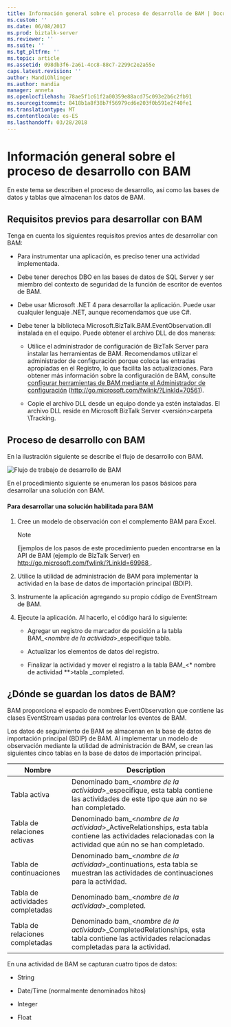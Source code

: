 ```yaml
---
title: Información general sobre el proceso de desarrollo de BAM | Documentos de Microsoft
ms.custom: ''
ms.date: 06/08/2017
ms.prod: biztalk-server
ms.reviewer: ''
ms.suite: ''
ms.tgt_pltfrm: ''
ms.topic: article
ms.assetid: 098db3f6-2a61-4cc8-88c7-2299c2e2a55e
caps.latest.revision: ''
author: MandiOhlinger
ms.author: mandia
manager: anneta
ms.openlocfilehash: 78ae5f1c61f2a00359e88acd75c093e2b6c2fb91
ms.sourcegitcommit: 8418b1a8f38b7f56979cd6e203f0b591e2f40fe1
ms.translationtype: MT
ms.contentlocale: es-ES
ms.lasthandoff: 03/28/2018
---
```

# <a name="overview-of-the-bam-development-process"></a>Información general sobre el proceso de desarrollo con BAM
En este tema se describen el proceso de desarrollo, así como las bases de datos y tablas que almacenan los datos de BAM.  
  
## <a name="prerequisites-for-developing-with-bam"></a>Requisitos previos para desarrollar con BAM  
 Tenga en cuenta los siguientes requisitos previos antes de desarrollar con BAM:  
  
-   Para instrumentar una aplicación, es preciso tener una actividad implementada.  
  
-   Debe tener derechos DBO en las bases de datos de SQL Server y ser miembro del contexto de seguridad de la función de escritor de eventos de BAM.  
  
-   Debe usar Microsoft .NET 4 para desarrollar la aplicación. Puede usar cualquier lenguaje .NET, aunque recomendamos que use C#.  
  
-   Debe tener la biblioteca Microsoft.BizTalk.BAM.EventObservation.dll instalada en el equipo. Puede obtener el archivo DLL de dos maneras:  
  
    -   Utilice el administrador de configuración de BizTalk Server para instalar las herramientas de BAM. Recomendamos utilizar el administrador de configuración porque coloca las entradas apropiadas en el Registro, lo que facilita las actualizaciones. Para obtener más información sobre la configuración de BAM, consulte [configurar herramientas de BAM mediante el Administrador de configuración](http://go.microsoft.com/fwlink/?LinkId=70561) (http://go.microsoft.com/fwlink/?LinkId=70561).  
  
    -   Copie el archivo DLL desde un equipo donde ya estén instaladas. El archivo DLL reside en Microsoft BizTalk Server \<versión\>carpeta \Tracking.  
  
## <a name="bam-development-process"></a>Proceso de desarrollo con BAM  
 En la ilustración siguiente se describe el flujo de desarrollo con BAM.  
  
 ![Flujo de trabajo de desarrollo de BAM](../core/media/dwb-bamdevelopmentflowc.gif "dwb_bamdevelopmentflowc")  
  
 En el procedimiento siguiente se enumeran los pasos básicos para desarrollar una solución con BAM.  
  
#### <a name="to-develop-a-bam-enabled-solution"></a>Para desarrollar una solución habilitada para BAM  
  
1.  Cree un modelo de observación con el complemento BAM para Excel.  
  
    > [!NOTE]
    >  Ejemplos de los pasos de este procedimiento pueden encontrarse en la API de BAM (ejemplo de BizTalk Server) en [ http://go.microsoft.com/fwlink/?LinkId=69968 ](http://go.microsoft.com/fwlink/?LinkId=69968).  
  
2.  Utilice la utilidad de administración de BAM para implementar la actividad en la base de datos de importación principal (BDIP).  
  
3.  Instrumente la aplicación agregando su propio código de EventStream de BAM.  
  
4.  Ejecute la aplicación. Al hacerlo, el código hará lo siguiente:  
  
    -   Agregar un registro de marcador de posición a la tabla BAM_\<*nombre de la actividad*\>_especifique tabla.  
  
    -   Actualizar los elementos de datos del registro.  
  
    -   Finalizar la actividad y mover el registro a la tabla BAM_\<* nombre de actividad **\>tabla _completed.  
  
## <a name="where-bam-data-is-stored"></a>¿Dónde se guardan los datos de BAM?  
 BAM proporciona el espacio de nombres EventObservation que contiene las clases EventStream usadas para controlar los eventos de BAM.  
  
 Los datos de seguimiento de BAM se almacenan en la base de datos de importación principal (BDIP) de BAM. Al implementar un modelo de observación mediante la utilidad de administración de BAM, se crean las siguientes cinco tablas en la base de datos de importación principal.  
  
|Nombre|Description|  
|----------|-----------------|  
|Tabla activa|Denominado bam_\<*nombre de la actividad*\>_especifique, esta tabla contiene las actividades de este tipo que aún no se han completado.|  
|Tabla de relaciones activas|Denominado bam_\<*nombre de la actividad*\>_ActiveRelationships, esta tabla contiene las actividades relacionadas con la actividad que aún no se han completado.|  
|Tabla de continuaciones|Denominado bam_\<*nombre de la actividad*\>_continuations, esta tabla se muestran las actividades de continuaciones para la actividad.|  
|Tabla de actividades completadas|Denominado bam_\<*nombre de la actividad*\>_completed.|  
|Tabla de relaciones completadas|Denominado bam_\<*nombre de la actividad*\>_CompletedRelationships, esta tabla contiene las actividades relacionadas completadas para la actividad.|  
  
 En una actividad de BAM se capturan cuatro tipos de datos:  
  
-   String  
  
-   Date/Time (normalmente denominados hitos)  
  
-   Integer  
  
-   Float